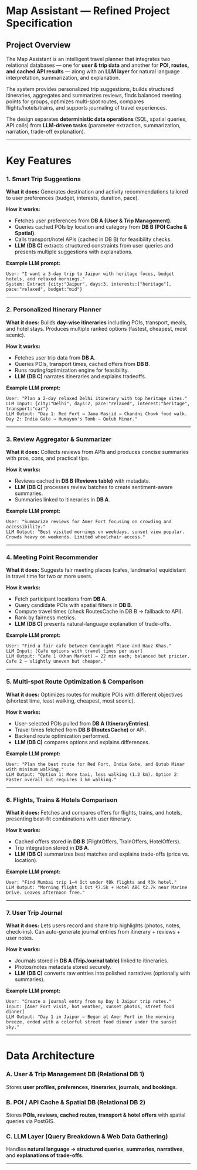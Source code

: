 # Map Assistant — Refined Project Specification

## Project Overview

The Map Assistant is an intelligent travel planner that integrates two relational databases — one for **user & trip data** and another for **POI, routes, and cached API results** — along with an **LLM layer** for natural language interpretation, summarization, and explanation.

The system provides personalized trip suggestions, builds structured itineraries, aggregates and summarizes reviews, finds balanced meeting points for groups, optimizes multi-spot routes, compares flights/hotels/trains, and supports journaling of travel experiences.

The design separates **deterministic data operations** (SQL, spatial queries, API calls) from **LLM-driven tasks** (parameter extraction, summarization, narration, trade-off explanation).

---

# Key Features

### 1. Smart Trip Suggestions

**What it does:** Generates destination and activity recommendations tailored to user preferences (budget, interests, duration, pace).

**How it works:**

* Fetches user preferences from **DB A (User & Trip Management)**.
* Queries cached POIs by location and category from **DB B (POI Cache & Spatial)**.
* Calls transport/hotel APIs (cached in DB B) for feasibility checks.
* **LLM (DB C)** extracts structured constraints from user queries and presents multiple suggestions with explanations.

**Example LLM prompt:**

```
User: "I want a 3-day trip to Jaipur with heritage focus, budget hotels, and relaxed mornings."
System: Extract {city:"Jaipur", days:3, interests:["heritage"], pace:"relaxed", budget:"mid"}
```

---

### 2. Personalized Itinerary Planner

**What it does:** Builds **day-wise itineraries** including POIs, transport, meals, and hotel stays. Produces multiple ranked options (fastest, cheapest, most scenic).

**How it works:**

* Fetches user trip data from **DB A**.
* Queries POIs, transport times, cached offers from **DB B**.
* Runs routing/optimization engine for feasibility.
* **LLM (DB C)** narrates itineraries and explains tradeoffs.

**Example LLM prompt:**

```
User: "Plan a 2-day relaxed Delhi itinerary with top heritage sites."
LLM Input: {city:"Delhi", days:2, pace:"relaxed", interest:"heritage", transport:"car"}
LLM Output: "Day 1: Red Fort → Jama Masjid → Chandni Chowk food walk. Day 2: India Gate → Humayun's Tomb → Qutub Minar."
```

---

### 3. Review Aggregator & Summarizer

**What it does:** Collects reviews from APIs and produces concise summaries with pros, cons, and practical tips.

**How it works:**

* Reviews cached in **DB B (Reviews table)** with metadata.
* **LLM (DB C)** processes review batches to create sentiment-aware summaries.
* Summaries linked to itineraries in **DB A**.

**Example LLM prompt:**

```
User: "Summarize reviews for Amer Fort focusing on crowding and accessibility."
LLM Output: "Best visited mornings on weekdays, sunset view popular. Crowds heavy on weekends. Limited wheelchair access."
```

---

### 4. Meeting Point Recommender

**What it does:** Suggests fair meeting places (cafes, landmarks) equidistant in travel time for two or more users.

**How it works:**

* Fetch participant locations from **DB A**.
* Query candidate POIs with spatial filters in **DB B**.
* Compute travel times (check RoutesCache in DB B → fallback to API).
* Rank by fairness metrics.
* **LLM (DB C)** presents natural-language explanation of trade-offs.

**Example LLM prompt:**

```
User: "Find a fair cafe between Connaught Place and Hauz Khas."
LLM Input: [Cafe options with travel times per user]
LLM Output: "Cafe 1 (Khan Market) — 22 min each; balanced but pricier. Cafe 2 — slightly uneven but cheaper."
```

---

### 5. Multi-spot Route Optimization & Comparison

**What it does:** Optimizes routes for multiple POIs with different objectives (shortest time, least walking, cheapest, most scenic).

**How it works:**

* User-selected POIs pulled from **DB A (ItineraryEntries)**.
* Travel times fetched from **DB B (RoutesCache)** or API.
* Backend route optimization performed.
* **LLM (DB C)** compares options and explains differences.

**Example LLM prompt:**

```
User: "Plan the best route for Red Fort, India Gate, and Qutub Minar with minimum walking."
LLM Output: "Option 1: More taxi, less walking (1.2 km). Option 2: Faster overall but requires 3 km walking."
```

---

### 6. Flights, Trains & Hotels Comparison

**What it does:** Fetches and compares offers for flights, trains, and hotels, presenting best-fit combinations with user itinerary.

**How it works:**

* Cached offers stored in **DB B** (FlightOffers, TrainOffers, HotelOffers).
* Trip integration stored in **DB A**.
* **LLM (DB C)** summarizes best matches and explains trade-offs (price vs. location).

**Example LLM prompt:**

```
User: "Find Mumbai trip 1–4 Oct under ₹8k flights and ₹3k hotel."
LLM Output: "Morning flight 1 Oct ₹7.5k + Hotel ABC ₹2.7k near Marine Drive. Leaves afternoon free."
```

---

### 7. User Trip Journal

**What it does:** Lets users record and share trip highlights (photos, notes, check-ins). Can auto-generate journal entries from itinerary + reviews + user notes.

**How it works:**

* Journals stored in **DB A (TripJournal table)** linked to itineraries.
* Photos/notes metadata stored securely.
* **LLM (DB C)** converts raw entries into polished narratives (optionally with summaries).

**Example LLM prompt:**

```
User: "Create a journal entry from my Day 1 Jaipur trip notes."
Input: [Amer Fort visit, hot weather, sunset photos, street food dinner]
LLM Output: "Day 1 in Jaipur — Began at Amer Fort in the morning breeze, ended with a colorful street food dinner under the sunset sky."
```

---

# Data Architecture

### A. User & Trip Management DB (Relational DB 1)

Stores **user profiles, preferences, itineraries, journals, and bookings**.

### B. POI / API Cache & Spatial DB (Relational DB 2)

Stores **POIs, reviews, cached routes, transport & hotel offers** with spatial queries via PostGIS.

### C. LLM Layer (Query Breakdown & Web Data Gathering)

Handles **natural language → structured queries**, **summaries**, **narratives**, and **explanations of trade-offs**.

---
